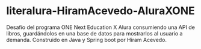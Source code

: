 # literalura-HiramAcevedo-AluraXONE
Desafío del programa ONE Next Education X Alura consumiendo una API de libros, guardándolos en una base de datos para mostrarlos al usuario a demanda. Construido en Java y Spring boot por Hiram Acevedo.